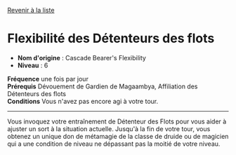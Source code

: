 [Revenir à la liste](..)

# Flexibilité des Détenteurs des flots

 * **Nom d'origine** : Cascade Bearer's Flexibility
 * **Niveau** : 6


<p><span id="ctl00_MainContent_DetailedOutput"><strong>Fréquence</strong> une fois par jour<br><strong>Prérequis</strong> Dévouement de Gardien de Magaambya, Affiliation des Détenteurs des flots<br><strong>Conditions</strong> Vous n'avez pas encore agi à votre tour.<br></span></p>
<hr>
<p>Vous invoquez votre entraînement de Détenteur des Flots pour vous aider à ajuster un sort à la situation actuelle. Jusqu'à la fin de votre tour, vous obtenez un unique don de métamagie de la classe de druide ou de magicien qui a une condition de niveau ne dépassant pas la moitié de votre niveau.&nbsp;</p>